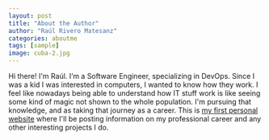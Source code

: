 ```yaml
---
layout: post
title: "About the Author"
author: "Raúl Rivero Matesanz"
categories: aboutme
tags: [sample]
image: cuba-2.jpg
---
```


Hi there! I'm Raúl. I’m a Software Engineer, specializing in DevOps. Since I was a kid I was interested in computers, I wanted to know how they work. I feel like nowadays being able to understand how IT stuff work is like seeing some kind of magic not shown to the whole population. I'm pursuing that knowledge, and as taking that journey as a career. This is [my first personal website](https://www.raulriv.github.io/) where I'll be posting information on my professional career and any other interesting projects I do.
